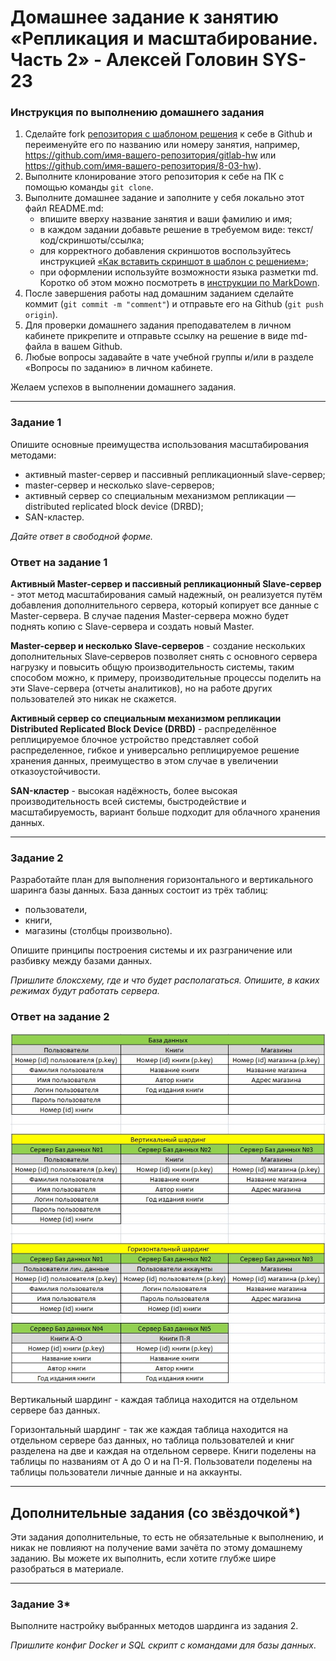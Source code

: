 # Домашнее задание к занятию «Репликация и масштабирование. Часть 2» - Алексей Головин SYS-23

### Инструкция по выполнению домашнего задания

1. Сделайте fork [репозитория c шаблоном решения](https://github.com/netology-code/sys-pattern-homework) к себе в Github и переименуйте его по названию или номеру занятия, например, https://github.com/имя-вашего-репозитория/gitlab-hw или https://github.com/имя-вашего-репозитория/8-03-hw).
2. Выполните клонирование этого репозитория к себе на ПК с помощью команды `git clone`.
3. Выполните домашнее задание и заполните у себя локально этот файл README.md:
   - впишите вверху название занятия и ваши фамилию и имя;
   - в каждом задании добавьте решение в требуемом виде: текст/код/скриншоты/ссылка;
   - для корректного добавления скриншотов воспользуйтесь инструкцией [«Как вставить скриншот в шаблон с решением»](https://github.com/netology-code/sys-pattern-homework/blob/main/screen-instruction.md);
   - при оформлении используйте возможности языка разметки md. Коротко об этом можно посмотреть в [инструкции по MarkDown](https://github.com/netology-code/sys-pattern-homework/blob/main/md-instruction.md).
4. После завершения работы над домашним заданием сделайте коммит (`git commit -m "comment"`) и отправьте его на Github (`git push origin`).
5. Для проверки домашнего задания преподавателем в личном кабинете прикрепите и отправьте ссылку на решение в виде md-файла в вашем Github.
6. Любые вопросы задавайте в чате учебной группы и/или в разделе «Вопросы по заданию» в личном кабинете.

Желаем успехов в выполнении домашнего задания.

---

### Задание 1

Опишите основные преимущества использования масштабирования методами:

- активный master-сервер и пассивный репликационный slave-сервер; 
- master-сервер и несколько slave-серверов;
- активный сервер со специальным механизмом репликации — distributed replicated block device (DRBD);
- SAN-кластер.

*Дайте ответ в свободной форме.*

### Ответ на задание 1

**Активный Master-сервер и пассивный репликационный Slave-сервер** - этот метод масштабирования самый надежный, он реализуется путём добавления дополнительного сервера, который копирует все данные с Master-сервера. В случае падения Master-сервера можно будет поднять копию с Slave-сервера и создать новый Master.

**Master-сервер и несколько Slave-серверов** - создание нескольких дополнительных Slave‑серверов позволяет снять с основного сервера нагрузку и повысить общую производительность системы, таким способом можно, к примеру, производительные процессы поделить на эти Slave-сервера (отчеты аналитиков), но на работе других пользователей это никак не скажется.

**Активный сервер со специальным механизмом репликации Distributed Replicated Block Device (DRBD)** - распределённое реплицируемое блочное устройство представляет собой распределенное, гибкое и универсально реплицируемое решение хранения данных, преимущество в этом случае в увеличении отказоустойчивости.

**SAN-кластер** - высокая надёжность, более высокая производительность всей системы, быстродействие и масштабируемость, вариант больше подходит для облачного хранения данных.

---

### Задание 2


Разработайте план для выполнения горизонтального и вертикального шаринга базы данных. База данных состоит из трёх таблиц: 

- пользователи, 
- книги, 
- магазины (столбцы произвольно). 

Опишите принципы построения системы и их разграничение или разбивку между базами данных.

*Пришлите блоксхему, где и что будет располагаться. Опишите, в каких режимах будут работать сервера.* 

### Ответ на задание 2

![](https://github.com/alexei-golovin/SYS-23-12-07/blob/main/201.jpg)

Вертикальный шардинг - каждая таблица находится на отдельном сервере баз данных.		

Горизонтальный шардинг - так же каждая таблица находится на отдельном сервере баз данных, но таблица пользователей и книг разделена на две и каждая на отдельном сервере.
Книги поделены на таблицы по названиям от А до О и на П-Я.
Пользователи поделены на таблицы пользователи личные данные и на аккаунты.

---

## Дополнительные задания (со звёздочкой*)
Эти задания дополнительные, то есть не обязательные к выполнению, и никак не повлияют на получение вами зачёта по этому домашнему заданию. Вы можете их выполнить, если хотите глубже шире разобраться в материале.

---
### Задание 3*

Выполните настройку выбранных методов шардинга из задания 2.

*Пришлите конфиг Docker и SQL скрипт с командами для базы данных*.
